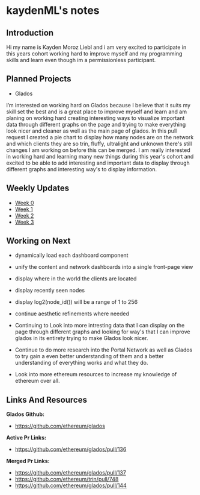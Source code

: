 # kaydenML's notes

## Introduction

Hi my name is Kayden Moroz Liebl and i am very excited to participate in this years cohort working hard to improve myself and my programming skills and learn even though im a permissionless participant.

 

## Planned Projects

- Glados

I’m interested on working hard on Glados because I believe that it suits my skill set the best and is a great place to improve myself and learn and am planing on working hard creating interesting ways to visualize important data through different graphs on the page and trying to make everything look nicer and cleaner as well as the main page of glados. In this pull request I created a pie chart to display how many nodes are on the network and which clients they are so trin, fluffy, ultralight and unknown there's still changes I am working on before this can be merged. I am really interested in working hard and learning many new things during this year's cohort and excited to be able to add interesting and important data to display through different graphs and interesting way's to display information.


## Weekly Updates

- [Week 0](https://hackmd.io/msw-q59mQ1WIEy2s0qwbSQ?view) 
- [Week 1](https://hackmd.io/@v8QYUEqNQI-q90vwuMaJaw/B1fzDR492)
- [Week 2](https://hackmd.io/@v8QYUEqNQI-q90vwuMaJaw/S1t-Tmyon)
- [Week 3](https://hackmd.io/@v8QYUEqNQI-q90vwuMaJaw/HkVl5dhjh)

## Working on Next 

- dynamically load each dashboard component


- unify the content and network dashboards into a single front-page view


- display where in the world the clients are located 


- display recently seen nodes 


- display log2(node_id()) will be a range of 1 to 256


- continue aesthetic refinements where needed


- Continuing to Look into more intresting data that I can display on the page through different graphs and looking for way's that I can improve glados in its entirety trying to make Glados look nicer. 


- Continue to do more research into the Portal Network as well as Glados to try gain a even better understanding of them and a better understanding of everything works and what they do.


- Look into more ethereum resources to increase my knowledge of ethereum over all.

## Links And Resources

**Glados Github:**

- https://github.com/ethereum/glados

**Active Pr Links:**

- https://github.com/ethereum/glados/pull/136

**Merged Pr Links:**
- https://github.com/ethereum/glados/pull/137
- https://github.com/ethereum/trin/pull/748
- https://github.com/ethereum/glados/pull/144